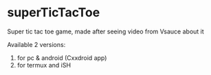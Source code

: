 # superTicTacToe
Super tic tac toe game, made after seeing video from Vsauce about it

Available 2 versions:
1. for pc & android (Cxxdroid app)
2. for termux and iSH
